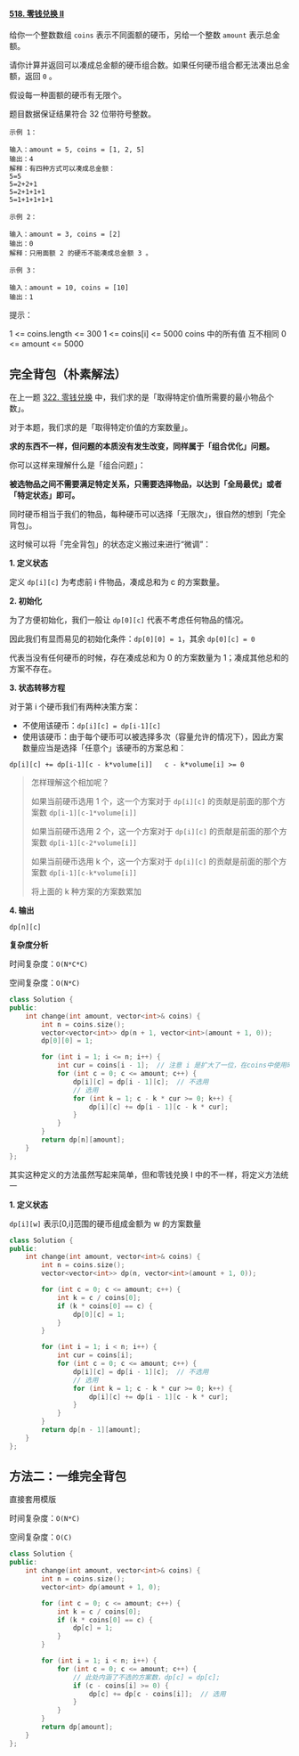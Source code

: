 #### [518. 零钱兑换 II](https://leetcode.cn/problems/coin-change-ii/)

给你一个整数数组 `coins` 表示不同面额的硬币，另给一个整数 `amount` 表示总金额。

请你计算并返回可以凑成总金额的硬币组合数。如果任何硬币组合都无法凑出总金额，返回 `0` 。

假设每一种面额的硬币有无限个。 

题目数据保证结果符合 32 位带符号整数。

```
示例 1：

输入：amount = 5, coins = [1, 2, 5]
输出：4
解释：有四种方式可以凑成总金额：
5=5
5=2+2+1
5=2+1+1+1
5=1+1+1+1+1

示例 2：

输入：amount = 3, coins = [2]
输出：0
解释：只用面额 2 的硬币不能凑成总金额 3 。

示例 3：

输入：amount = 10, coins = [10] 
输出：1

```

提示：

1 <= coins.length <= 300
1 <= coins[i] <= 5000
coins 中的所有值 互不相同
0 <= amount <= 5000

## 完全背包（朴素解法）

在上一题 [322. 零钱兑换](https://mp.weixin.qq.com/s?__biz=MzU4NDE3MTEyMA==&mid=2247486435&idx=1&sn=2464b01e9c0fb8d81fcea6dd4ed0ec92&chksm=fd9ca0fccaeb29ea9947456290099143c5bc9bdea0ccfb2408f5fd63f5e0fc13fcd8060d4251&token=646498266&lang=zh_CN&scene=21#wechat_redirect) 中，我们求的是「取得特定价值所需要的最小物品个数」。

对于本题，我们求的是「取得特定价值的方案数量」。

**求的东西不一样，但问题的本质没有发生改变，同样属于「组合优化」问题。**

你可以这样来理解什么是「组合问题」：

**被选物品之间不需要满足特定关系，只需要选择物品，以达到「全局最优」或者「特定状态」即可。**

同时硬币相当于我们的物品，每种硬币可以选择「无限次」，很自然的想到「完全背包」。

这时候可以将「完全背包」的状态定义搬过来进行“微调”：

**1. 定义状态**

定义 `dp[i][c]` 为考虑前 i 件物品，凑成总和为 c 的方案数量。

**2. 初始化**

为了方便初始化，我们一般让 `dp[0][c]` 代表不考虑任何物品的情况。

因此我们有显而易见的初始化条件：`dp[0][0] = 1`，其余  `dp[0][c] = 0`

代表当没有任何硬币的时候，存在凑成总和为 0 的方案数量为 1；凑成其他总和的方案不存在。

**3. 状态转移方程**

对于第 i 个硬币我们有两种决策方案：

- 不使用该硬币：`dp[i][c] = dp[i-1][c]`
- 使用该硬币：由于每个硬币可以被选择多次（容量允许的情况下），因此方案数量应当是选择「任意个」该硬币的方案总和：

`dp[i][c] += dp[i-1][c - k*volume[i]]   c - k*volume[i] >= 0`

> 怎样理解这个相加呢？
>
> 如果当前硬币选用 1 个，这一个方案对于 `dp[i][c]` 的贡献是前面的那个方案数 `dp[i-1][c-1*volume[i]]`
>
> 如果当前硬币选用 2 个，这一个方案对于 `dp[i][c]` 的贡献是前面的那个方案数 `dp[i-1][c-2*volume[i]]`
>
> 如果当前硬币选用 k 个，这一个方案对于 `dp[i][c]` 的贡献是前面的那个方案数 `dp[i-1][c-k*volume[i]]`
>
> 将上面的 k 种方案的方案数累加

**4. 输出**

`dp[n][c]`

**复杂度分析**

时间复杂度：`O(N*C*C)`

空间复杂度：`O(N*C)`

```cpp
class Solution {
public:
    int change(int amount, vector<int>& coins) {
        int n = coins.size();
        vector<vector<int>> dp(n + 1, vector<int>(amount + 1, 0));
        dp[0][0] = 1;

        for (int i = 1; i <= n; i++) {
            int cur = coins[i - 1];  // 注意 i 是扩大了一位，在coins中使用时要减一
            for (int c = 0; c <= amount; c++) {
                dp[i][c] = dp[i - 1][c];  // 不选用
                // 选用
                for (int k = 1; c - k * cur >= 0; k++) {
                    dp[i][c] += dp[i - 1][c - k * cur];
                }
            }
        }
        return dp[n][amount];
    }
};
```

其实这种定义的方法虽然写起来简单，但和零钱兑换 I 中的不一样，将定义方法统一

**1. 定义状态**

`dp[i][w]` 表示[0,i]范围的硬币组成金额为 w 的方案数量

```cpp
class Solution {
public:
    int change(int amount, vector<int>& coins) {
        int n = coins.size();
        vector<vector<int>> dp(n, vector<int>(amount + 1, 0));

        for (int c = 0; c <= amount; c++) {
            int k = c / coins[0];
            if (k * coins[0] == c) {
                dp[0][c] = 1;
            }
        }

        for (int i = 1; i < n; i++) {
            int cur = coins[i];
            for (int c = 0; c <= amount; c++) {
                dp[i][c] = dp[i - 1][c];  // 不选用
                // 选用
                for (int k = 1; c - k * cur >= 0; k++) {
                    dp[i][c] += dp[i - 1][c - k * cur];
                }
            }
        }
        return dp[n - 1][amount];
    }
};
```

## 方法二：一维完全背包

直接套用模版

时间复杂度：`O(N*C)`

空间复杂度：`O(C)`

```cpp
class Solution {
public:
    int change(int amount, vector<int>& coins) {
        int n = coins.size();
        vector<int> dp(amount + 1, 0);

        for (int c = 0; c <= amount; c++) {
            int k = c / coins[0];
            if (k * coins[0] == c) {
                dp[c] = 1;
            }
        }

        for (int i = 1; i < n; i++) {
            for (int c = 0; c <= amount; c++) {
                // 此处内涵了不选的方案数，dp[c] = dp[c];
                if (c - coins[i] >= 0) {
                    dp[c] += dp[c - coins[i]];  // 选用
                }
            }
        }
        return dp[amount];
    }
};

```

